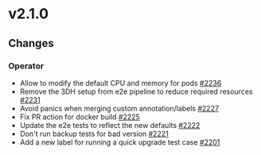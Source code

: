 # v2.1.0

## Changes

### Operator

* Allow to modify the default CPU and memory for pods [#2236](https://github.com/FoundationDB/fdb-kubernetes-operator/pull/2236)
* Remove the 3DH setup from e2e pipeline to reduce required resources [#2231](https://github.com/FoundationDB/fdb-kubernetes-operator/pull/2231)
* Avoid panics when merging custom annotation/labels [#2227](https://github.com/FoundationDB/fdb-kubernetes-operator/pull/2227)
* Fix PR action for docker build [#2225](https://github.com/FoundationDB/fdb-kubernetes-operator/pull/2225)
* Update the e2e tests to reflect the new defaults [#2222](https://github.com/FoundationDB/fdb-kubernetes-operator/pull/2222)
* Don't run backup tests for bad version [#2221](https://github.com/FoundationDB/fdb-kubernetes-operator/pull/2221)
* Add a new label for running a quick upgrade test case [#2201](https://github.com/FoundationDB/fdb-kubernetes-operator/pull/2201)
